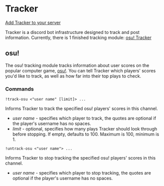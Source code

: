 # Tracker
[Add Tracker to your server](https://discordapp.com/oauth2/authorize?client_id=439066525064757248&scope=bot&permissions=67234880)

Tracker is a discord bot infrastructure designed to track and post information.
Currently, there is 1 finished tracking module:
[osu! Tracker](#osu!)

## osu!
The osu! tracking module tracks information about user scores on the popular computer game, [osu!](https://osu.ppy.sh/). You can tell Tracker which players&apos; scores you&apos;d like to track, as well as how far into their top plays to check.

### Commands
`!track-osu <"user name" [limit]> ...`

Informs Tracker to track the specified osu! players&apos; scores in this channel.
- *user name* - specifies which player to track, the quotes are optional if the player&apos;s username has no spaces.
- *limit* - optional, specifies how many plays Tracker should look through before stopping. If empty, defaults to 100. Maximum is 100, minimum is 1.

`!untrack-osu <"user name"> ...`

Informs Tracker to stop tracking the specified osu! players&apos; scores in this channel.
- *user name* - specifies which player to stop tracking, the quotes are optional if the player&apos;s username has no spaces.

